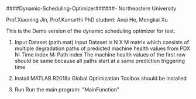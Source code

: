####Dynamic-Scheduling-Optimizer######- Northeastern University

Prof.Xiaoning Jin, Prof.Kamarthi
PhD student: Anqi He, Mengkai Xu

This is the Demo version of the dynamic scheduling optimizer for test. 

1. Input Dataset (path.mat)
Input Dataset is N X M matrix which consists of multiple degradation paths of predicted machine health values from PDX
N: Time index
M: Path index
The machine health values of the first row should be same because all paths start at a same prediction triggering time

2. Install
MATLAB R2018a
Global Optimization Toolbox should be installed

3. Run
Run the main program: "MainFunction"


